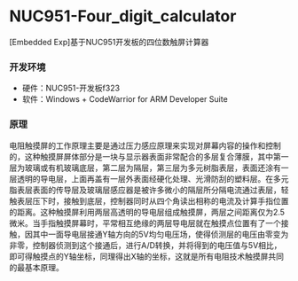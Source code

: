 # NUC951-Four_digit_calculator
[Embedded Exp]基于NUC951开发板的四位数触屏计算器

### 开发环境
- 硬件：NUC951-开发板f323
- 软件：Windows + CodeWarrior for ARM Developer Suite

### 原理
电阻触摸屏的工作原理主要是通过压力感应原理来实现对屏幕内容的操作和控制的，这种触摸屏屏体部分是一块与显示器表面非常配合的多层复合薄膜，其中第一层为玻璃或有机玻璃底层，第二层为隔层，第三层为多元树脂表层，表面还涂有一层透明的导电层，上面再盖有一层外表面经硬化处理、光滑防刮的塑料层。在多元脂表层表面的传导层及玻璃层感应器是被许多微小的隔层所分隔电流通过表层，轻触表层压下时，接触到底层，控制器同时从四个角读出相称的电流及计算手指位置的距离。这种触摸屏利用两层高透明的导电层组成触摸屏，两层之间距离仅为2.5微米。当手指触摸屏幕时，平常相互绝缘的两层导电层就在触摸点位置有了一个接触，因其中一面导电层接通Y轴方向的5V均匀电压场，使得侦测层的电压由零变为非零，控制器侦测到这个接通后，进行A/D转换，并将得到的电压值与5V相比，即可得触摸点的Y轴坐标，同理得出X轴的坐标，这就是所有电阻技术触摸屏共同的最基本原理。
